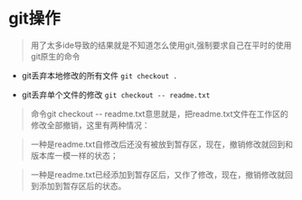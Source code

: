 # git操作

> 用了太多ide导致的结果就是不知道怎么使用git,强制要求自己在平时的使用git原生的命令


- git丢弃本地修改的所有文件
`git checkout .`

- git丢弃单个文件的修改
`git checkout -- readme.txt`
> 命令git checkout -- readme.txt意思就是，把readme.txt文件在工作区的修改全部撤销，这里有两种情况：

> 一种是readme.txt自修改后还没有被放到暂存区，现在，撤销修改就回到和版本库一模一样的状态；

> 一种是readme.txt已经添加到暂存区后，又作了修改，现在，撤销修改就回到添加到暂存区后的状态。